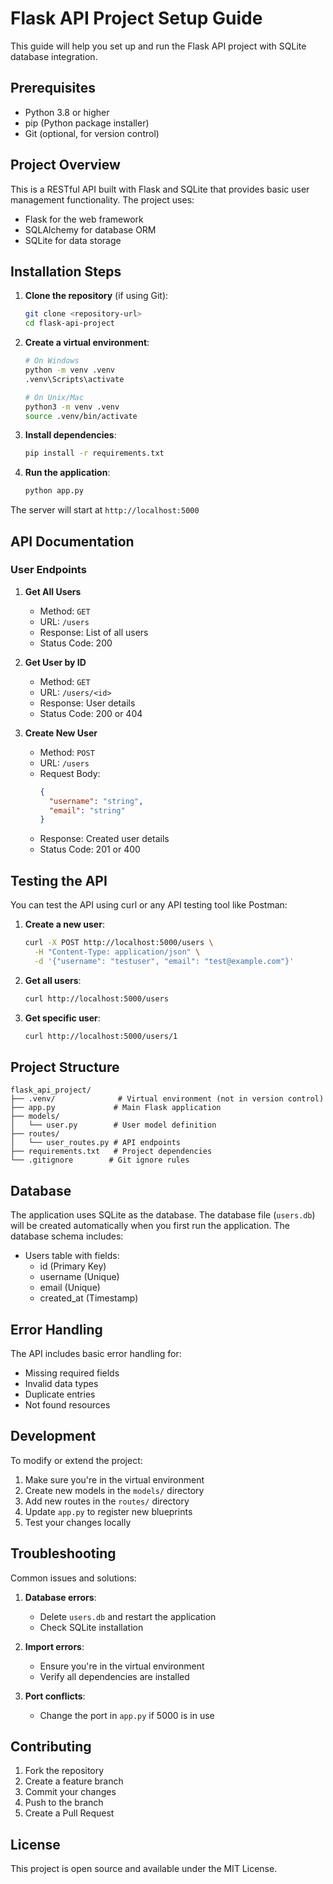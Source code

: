 # Flask API Project Setup Guide

This guide will help you set up and run the Flask API project with SQLite database integration.

## Prerequisites

- Python 3.8 or higher
- pip (Python package installer)
- Git (optional, for version control)

## Project Overview

This is a RESTful API built with Flask and SQLite that provides basic user management functionality. The project uses:
- Flask for the web framework
- SQLAlchemy for database ORM
- SQLite for data storage

## Installation Steps

1. **Clone the repository** (if using Git):
   ```bash
   git clone <repository-url>
   cd flask-api-project
   ```

2. **Create a virtual environment**:
   ```bash
   # On Windows
   python -m venv .venv
   .venv\Scripts\activate

   # On Unix/Mac
   python3 -m venv .venv
   source .venv/bin/activate
   ```

3. **Install dependencies**:
   ```bash
   pip install -r requirements.txt
   ```

4. **Run the application**:
   ```bash
   python app.py
   ```

The server will start at `http://localhost:5000`

## API Documentation

### User Endpoints

1. **Get All Users**
   - Method: `GET`
   - URL: `/users`
   - Response: List of all users
   - Status Code: 200

2. **Get User by ID**
   - Method: `GET`
   - URL: `/users/<id>`
   - Response: User details
   - Status Code: 200 or 404

3. **Create New User**
   - Method: `POST`
   - URL: `/users`
   - Request Body:
     ```json
     {
       "username": "string",
       "email": "string"
     }
     ```
   - Response: Created user details
   - Status Code: 201 or 400

## Testing the API

You can test the API using curl or any API testing tool like Postman:

1. **Create a new user**:
   ```bash
   curl -X POST http://localhost:5000/users \
     -H "Content-Type: application/json" \
     -d '{"username": "testuser", "email": "test@example.com"}'
   ```

2. **Get all users**:
   ```bash
   curl http://localhost:5000/users
   ```

3. **Get specific user**:
   ```bash
   curl http://localhost:5000/users/1
   ```

## Project Structure

```
flask_api_project/
├── .venv/              # Virtual environment (not in version control)
├── app.py             # Main Flask application
├── models/
│   └── user.py        # User model definition
├── routes/
│   └── user_routes.py # API endpoints
├── requirements.txt   # Project dependencies
└── .gitignore        # Git ignore rules
```

## Database

The application uses SQLite as the database. The database file (`users.db`) will be created automatically when you first run the application. The database schema includes:

- Users table with fields:
  - id (Primary Key)
  - username (Unique)
  - email (Unique)
  - created_at (Timestamp)

## Error Handling

The API includes basic error handling for:
- Missing required fields
- Invalid data types
- Duplicate entries
- Not found resources

## Development

To modify or extend the project:

1. Make sure you're in the virtual environment
2. Create new models in the `models/` directory
3. Add new routes in the `routes/` directory
4. Update `app.py` to register new blueprints
5. Test your changes locally

## Troubleshooting

Common issues and solutions:

1. **Database errors**:
   - Delete `users.db` and restart the application
   - Check SQLite installation

2. **Import errors**:
   - Ensure you're in the virtual environment
   - Verify all dependencies are installed

3. **Port conflicts**:
   - Change the port in `app.py` if 5000 is in use

## Contributing

1. Fork the repository
2. Create a feature branch
3. Commit your changes
4. Push to the branch
5. Create a Pull Request

## License

This project is open source and available under the MIT License. 